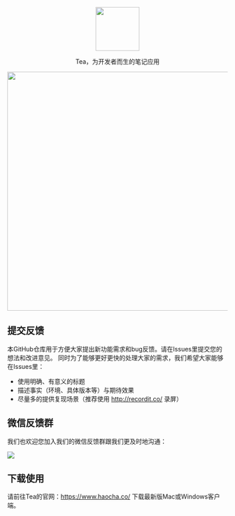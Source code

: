 <p align="center">
  <a href="#"><img width="100" height="100" src="https://tea-note.oss-cn-hangzhou.aliyuncs.com/website/logo.jpg" /></a>
</p>

<p align="center">
  Tea，为开发者而生的笔记应用
</p>

<p align="center">
  <img width="800" height="546" src="./overview.jpeg">
</p>

## 提交反馈
本GitHub仓库用于方便大家提出新功能需求和bug反馈。请在Issues里提交您的想法和改进意见。
同时为了能够更好更快的处理大家的需求，我们希望大家能够在Issues里：
- 使用明确、有意义的标题
- 描述事实（环境、具体版本等）与期待效果
- 尽量多的提供复现场景（推荐使用 http://recordit.co/ 录屏）

## 微信反馈群
我们也欢迎您加入我们的微信反馈群跟我们更及时地沟通：

![](https://tea-note.oss-cn-hangzhou.aliyuncs.com/qr-codes/feedback-qr6-for-cached-1.jpeg)

## 下载使用
请前往Tea的官网：https://www.haocha.co/ 下载最新版Mac或Windows客户端。
